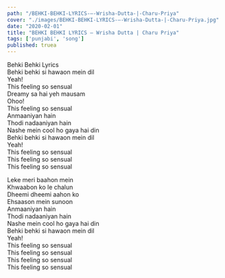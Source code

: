 ```yaml
---
path: "/BEHKI-BEHKI-LYRICS-–-Wrisha-Dutta-|-Charu-Priya"
cover: "./images/BEHKI-BEHKI-LYRICS-–-Wrisha-Dutta-|-Charu-Priya.jpg"
date: "2020-02-01"
title: "BEHKI BEHKI LYRICS – Wrisha Dutta | Charu Priya"
tags: ['punjabi', 'song']
published: truea
---
```

  
Behki Behki Lyrics  
Behki behki si hawaon mein dil  
Yeah!  
This feeling so sensual  
Dreamy sa hai yeh mausam  
Ohoo!  
This feeling so sensual  
Anmaaniyan hain  
Thodi nadaaniyan hain  
Nashe mein cool ho gaya hai din  
Behki behki si hawaon mein dil  
Yeah!  
This feeling so sensual  
This feeling so sensual  
This feeling so sensual  
  
  
  
  
  
  
Leke meri baahon mein  
Khwaabon ko le chalun  
Dheemi dheemi aahon ko  
Ehsaason mein sunoon  
Anmaaniyan hain  
Thodi nadaaniyan hain  
Nashe mein cool ho gaya hai din  
Behki behki si hawaon mein dil  
Yeah!  
This feeling so sensual  
This feeling so sensual  
This feeling so sensual  
This feeling so sensual  
